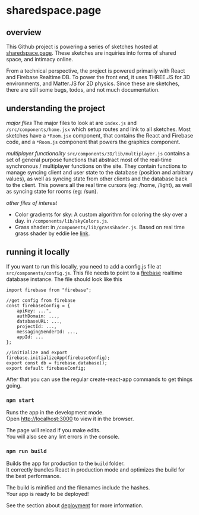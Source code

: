 # sharedspace.page

## overview

This Github project is powering a series of sketches hosted at [sharedspace.page](https://sharedspace.page/). These sketches are inquiries into forms of shared space, and intimacy online.

From a technical perspective, the project is powered primarily with React and Firebase Realtime DB. To power the front end, it uses THREE.JS for 3D environments, and Matter.JS for 2D physics. Since these are sketches, there are still some bugs, todos, and not much documentation.

## understanding the project

_major files_
The major files to look at are `index.js` and `/src/components/home.jsx` which setup routes and link to all sketches. Most sketches have a `*Room.jsx` component, that contains the React and Firebase code, and a `*Room.js` component that powers the graphics component.

_multiplayer functionality_
`src/components/3D/lib/multiplayer.js` contains a set of general purpose functions that abstract most of the real-time synchronous / multiplayer functions on the site. They contain functions to manage syncing client and user state to the database (position and arbitrary values), as well as syncing state from other clients and the database back to the client. This powers all the real time cursors (eg: /home, /light), as well as syncing state for rooms (eg: /sun).

_other files of interest_

- Color gradients for sky: A custom algorithm for coloring the sky over a day. in `/components/lib/skyColors.js`.
- Grass shader: in `/components/lib/grassShader.js`. Based on real time grass shader by eddie lee [link](https://www.eddietree.com/grass).

## running it locally

If you want to run this locally, you need to add a config.js file at `src/components/config.js`. This file needs to point to a [firebase](firebase) realtime database instance. The file should look like this

```
import firebase from "firebase";

//get config from firebase
const firebaseConfig = {
    apiKey: ...",
    authDomain: ...,
    databaseURL: ...,
    projectId: ...,
    messagingSenderId: ...,
    appId: ...
};

//initialize and export
firebase.initializeApp(firebaseConfig);
export const db = firebase.database();
export default firebaseConfig;
```

After that you can use the regular create-react-app commands to get things going.

### `npm start`

Runs the app in the development mode.<br />
Open [http://localhost:3000](http://localhost:3000) to view it in the browser.

The page will reload if you make edits.<br />
You will also see any lint errors in the console.

### `npm run build`

Builds the app for production to the `build` folder.<br />
It correctly bundles React in production mode and optimizes the build for the best performance.

The build is minified and the filenames include the hashes.<br />
Your app is ready to be deployed!

See the section about [deployment](https://facebook.github.io/create-react-app/docs/deployment) for more information.
